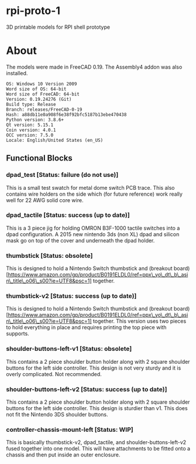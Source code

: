 # rpi-proto-1
3D printable models for RPI shell prototype

# About

The models were made in FreeCAD 0.19. The Assembly4 addon was also installed.

```
OS: Windows 10 Version 2009
Word size of OS: 64-bit
Word size of FreeCAD: 64-bit
Version: 0.19.24276 (Git)
Build type: Release
Branch: releases/FreeCAD-0-19
Hash: a88db11e0a908f6e38f92bfc5187b13ebe470438
Python version: 3.8.6+
Qt version: 5.15.1
Coin version: 4.0.1
OCC version: 7.5.0
Locale: English/United States (en_US)
```

## Functional Blocks

### dpad\_test [Status: failure (do not use)]

This is a small test swatch for metal dome switch PCB trace. This also contains wire holders on the side which (for future reference) work really well for 22 AWG solid core wire.

### dpad\_tactile [Status: success (up to date)]

This is a 3 piece jig for holding OMRON B3F-1000 tactile switches into a dpad configuration. A 2015 new nintendo 3ds (non XL) dpad and silicon mask go on top of the cover and underneath the dpad holder.

### thumbstick [Status: obsolete]

This is designed to hold a Nintendo Switch thumbstick and (breakout board)[https://www.amazon.com/gp/product/B0191ELDL0/ref=ppx\_yo\_dt\_b\_asin\_title\_o06\_s00?ie=UTF8&psc=1] together.

### thumbstick-v2 [Status: success (up to date)]

This is designed to hold a Nintendo Switch thumbstick and (breakout board)[https://www.amazon.com/gp/product/B0191ELDL0/ref=ppx\_yo\_dt\_b\_asin\_title\_o06\_s00?ie=UTF8&psc=1] together. This version uses two pieces to hold everything in place and requires printing the top piece with supports.

### shoulder-buttons-left-v1 [Status: obsolete]

This contains a 2 piece shoulder button holder along with 2 square shoulder buttons for the left side controller. This design is not very sturdy and it is overly complicated. Not recommended.

### shoulder-buttons-left-v2 [Status: success (up to date)]

This contains a 2 piece shoulder button holder along with 2 square shoulder buttons for the left side controller. This design is sturdier than v1. This does not fit the Nintendo 3DS shoulder buttons.

### controller-chassis-mount-left [Status: WIP]

This is basically thumbstick-v2, dpad\_tactile, and shoulder-buttons-left-v2 fused together into one model. This will have attachments to be fitted onto a chassis and then put inside an outer enclosure.
